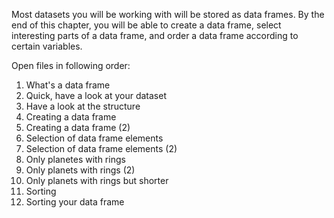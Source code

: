 Most datasets you will be working with will be stored as data frames. By the end of this chapter, you will be able to create a data frame,
select interesting parts of a data frame, and order a data frame according to certain variables.

Open files in following order:

1) What's a data frame
2) Quick, have a look at your dataset
3) Have a look at the structure
4) Creating a data frame
5) Creating a data frame (2)
6) Selection of data frame elements
7) Selection of data frame elements (2)
8) Only planetes with rings
9) Only planets with rings (2)
10) Only planets with rings but shorter
11) Sorting
12) Sorting your data frame
